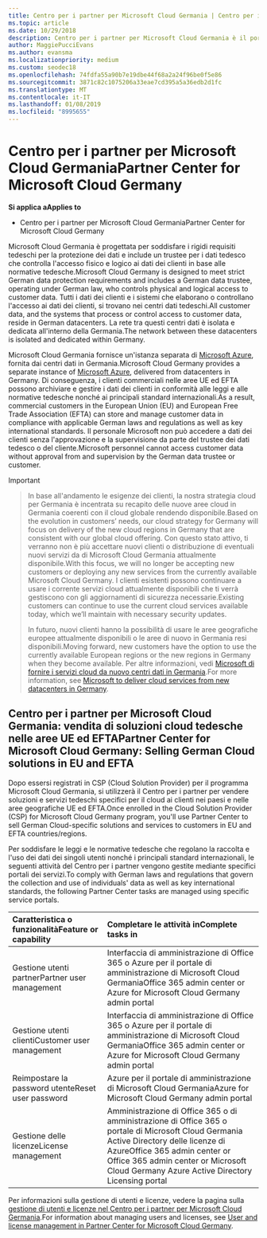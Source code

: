 ```yaml
---
title: Centro per i partner per Microsoft Cloud Germania | Centro per i partner per Microsoft Cloud Germania
ms.topic: article
ms.date: 10/29/2018
description: Centro per i partner per Microsoft Cloud Germania è il portale aziendale per i partner Microsoft che desiderano offrire soluzioni cloud Microsoft ai clienti nei paesi appartenenti alle aree UE ed EFTA.
author: MaggiePucciEvans
ms.author: evansma
ms.localizationpriority: medium
ms.custom: seodec18
ms.openlocfilehash: 74fdfa55a90b7e19dbe44f68a2a24f96be0f5e86
ms.sourcegitcommit: 3871c82c1075206a33eae7cd395a5a36edb2d1fc
ms.translationtype: MT
ms.contentlocale: it-IT
ms.lasthandoff: 01/08/2019
ms.locfileid: "8995655"
---
```

# <a name="partner-center-for-microsoft-cloud-germany"></a><span data-ttu-id="511cb-103">Centro per i partner per Microsoft Cloud Germania</span><span class="sxs-lookup"><span data-stu-id="511cb-103">Partner Center for Microsoft Cloud Germany</span></span>

**<span data-ttu-id="511cb-104">Si applica a</span><span class="sxs-lookup"><span data-stu-id="511cb-104">Applies to</span></span>**

-  <span data-ttu-id="511cb-105">Centro per i partner per Microsoft Cloud Germania</span><span class="sxs-lookup"><span data-stu-id="511cb-105">Partner Center for Microsoft Cloud Germany</span></span>

<span data-ttu-id="511cb-106">Microsoft Cloud Germania è progettata per soddisfare i rigidi requisiti tedeschi per la protezione dei dati e include un trustee per i dati tedesco che controlla l'accesso fisico e logico ai dati dei clienti in base alle normative tedesche.</span><span class="sxs-lookup"><span data-stu-id="511cb-106">Microsoft Cloud Germany is designed to meet strict German data protection requirements and includes a German data trustee, operating under German law, who controls physical and logical access to customer data.</span></span> <span data-ttu-id="511cb-107">Tutti i dati dei clienti e i sistemi che elaborano o controllano l'accesso ai dati dei clienti, si trovano nei centri dati tedeschi.</span><span class="sxs-lookup"><span data-stu-id="511cb-107">All customer data, and the systems that process or control access to customer data, reside in German datacenters.</span></span> <span data-ttu-id="511cb-108">La rete tra questi centri dati è isolata e dedicata all'interno della Germania.</span><span class="sxs-lookup"><span data-stu-id="511cb-108">The network between these datacenters is isolated and dedicated within Germany.</span></span>

<span data-ttu-id="511cb-109">Microsoft Cloud Germania fornisce un'istanza separata di [Microsoft Azure](https://go.microsoft.com/fwlink/?linkid=847992), fornita dai centri dati in Germania.</span><span class="sxs-lookup"><span data-stu-id="511cb-109">Microsoft Cloud Germany provides a separate instance of [Microsoft Azure](https://go.microsoft.com/fwlink/?linkid=847992), delivered from datacenters in Germany.</span></span> <span data-ttu-id="511cb-110">Di conseguenza, i clienti commerciali nelle aree UE ed EFTA possono archiviare e gestire i dati dei clienti in conformità alle leggi e alle normative tedesche nonché ai principali standard internazionali.</span><span class="sxs-lookup"><span data-stu-id="511cb-110">As a result, commercial customers in the European Union (EU) and European Free Trade Association (EFTA) can store and manage customer data in compliance with applicable German laws and regulations as well as key international standards.</span></span> <span data-ttu-id="511cb-111">Il personale Microsoft non può accedere a dati dei clienti senza l'approvazione e la supervisione da parte del trustee dei dati tedesco o del cliente.</span><span class="sxs-lookup"><span data-stu-id="511cb-111">Microsoft personnel cannot access customer data without approval from and supervision by the German data trustee or customer.</span></span>

> [!IMPORTANT]

> <span data-ttu-id="511cb-112">In base all'andamento le esigenze dei clienti, la nostra strategia cloud per Germania è incentrata su recapito delle nuove aree cloud in Germania coerenti con il cloud globale rendendo disponibile.</span><span class="sxs-lookup"><span data-stu-id="511cb-112">Based on the evolution in customers’ needs, our cloud strategy for Germany will focus on delivery of the new cloud regions in Germany that are consistent with our global cloud offering.</span></span> <span data-ttu-id="511cb-113">Con questo stato attivo, ti verranno non è più accettare nuovi clienti o distribuzione di eventuali nuovi servizi da di Microsoft Cloud Germania attualmente disponibile.</span><span class="sxs-lookup"><span data-stu-id="511cb-113">With this focus, we will no longer be accepting new customers or deploying any new services from the currently available Microsoft Cloud Germany.</span></span> <span data-ttu-id="511cb-114">I clienti esistenti possono continuare a usare i corrente servizi cloud attualmente disponibili che ti verrà gestiscono con gli aggiornamenti di sicurezza necessarie.</span><span class="sxs-lookup"><span data-stu-id="511cb-114">Existing customers can continue to use the current cloud services available today, which we’ll maintain with necessary security updates.</span></span> 
> 
> <span data-ttu-id="511cb-115">In futuro, nuovi clienti hanno la possibilità di usare le aree geografiche europee attualmente disponibili o le aree di nuovo in Germania resi disponibili.</span><span class="sxs-lookup"><span data-stu-id="511cb-115">Moving forward, new customers have the option to use the currently available European regions or the new regions in Germany when they become available.</span></span> <span data-ttu-id="511cb-116">Per altre informazioni, vedi [Microsoft di fornire i servizi cloud da nuovo centri dati in Germania](https://news.microsoft.com/europe/2018/08/31/microsoft-to-deliver-cloud-services-from-new-datacentres-in-germany-in-2019-to-meet-evolving-customer-needs/).</span><span class="sxs-lookup"><span data-stu-id="511cb-116">For more information, see [Microsoft to deliver cloud services from new datacenters in Germany](https://news.microsoft.com/europe/2018/08/31/microsoft-to-deliver-cloud-services-from-new-datacentres-in-germany-in-2019-to-meet-evolving-customer-needs/).</span></span> 


## <a name="partner-center-for-microsoft-cloud-germany-selling-german-cloud-solutions-in-eu-and-efta"></a><span data-ttu-id="511cb-117">Centro per i partner per Microsoft Cloud Germania: vendita di soluzioni cloud tedesche nelle aree UE ed EFTA</span><span class="sxs-lookup"><span data-stu-id="511cb-117">Partner Center for Microsoft Cloud Germany: Selling German Cloud solutions in EU and EFTA</span></span>

<span data-ttu-id="511cb-118">Dopo essersi registrati in CSP (Cloud Solution Provider) per il programma Microsoft Cloud Germania, si utilizzerà il Centro per i partner per vendere soluzioni e servizi tedeschi specifici per il cloud ai clienti nei paesi e nelle aree geografiche UE ed EFTA.</span><span class="sxs-lookup"><span data-stu-id="511cb-118">Once enrolled in the Cloud Solution Provider (CSP) for Microsoft Cloud Germany program, you'll use Partner Center to sell German Cloud-specific solutions and services to customers in EU and EFTA countries/regions.</span></span> 

<span data-ttu-id="511cb-119">Per soddisfare le leggi e le normative tedesche che regolano la raccolta e l'uso dei dati dei singoli utenti nonché i principali standard internazionali, le seguenti attività del Centro per i partner vengono gestite mediante specifici portali dei servizi.</span><span class="sxs-lookup"><span data-stu-id="511cb-119">To comply with German laws and regulations that govern the collection and use of individuals' data as well as key international standards, the following Partner Center tasks are managed using specific service portals.</span></span> 

<span data-ttu-id="511cb-120">Caratteristica o funzionalità</span><span class="sxs-lookup"><span data-stu-id="511cb-120">Feature or capability</span></span> | <span data-ttu-id="511cb-121">Completare le attività in</span><span class="sxs-lookup"><span data-stu-id="511cb-121">Complete tasks in</span></span>
:--- | :---
<span data-ttu-id="511cb-122">Gestione utenti partner</span><span class="sxs-lookup"><span data-stu-id="511cb-122">Partner user management</span></span> | <span data-ttu-id="511cb-123">Interfaccia di amministrazione di Office 365 o Azure per il portale di amministrazione di Microsoft Cloud Germania</span><span class="sxs-lookup"><span data-stu-id="511cb-123">Office 365 admin center or Azure for Microsoft Cloud Germany admin portal</span></span>
<span data-ttu-id="511cb-124">Gestione utenti clienti</span><span class="sxs-lookup"><span data-stu-id="511cb-124">Customer user management</span></span> | <span data-ttu-id="511cb-125">Interfaccia di amministrazione di Office 365 o Azure per il portale di amministrazione di Microsoft Cloud Germania</span><span class="sxs-lookup"><span data-stu-id="511cb-125">Office 365 admin center or Azure for Microsoft Cloud Germany admin portal</span></span>
<span data-ttu-id="511cb-126">Reimpostare la password utente</span><span class="sxs-lookup"><span data-stu-id="511cb-126">Reset user password</span></span> | <span data-ttu-id="511cb-127">Azure per il portale di amministrazione di Microsoft Cloud Germania</span><span class="sxs-lookup"><span data-stu-id="511cb-127">Azure for Microsoft Cloud Germany admin portal</span></span>
<span data-ttu-id="511cb-128">Gestione delle licenze</span><span class="sxs-lookup"><span data-stu-id="511cb-128">License management</span></span> | <span data-ttu-id="511cb-129">Amministrazione di Office 365 o di amministrazione di Office 365 o portale di Microsoft Cloud Germania Active Directory delle licenze di Azure</span><span class="sxs-lookup"><span data-stu-id="511cb-129">Office 365 admin center or Office 365 admin center or Microsoft Cloud Germany Azure Active Directory Licensing portal</span></span>


<span data-ttu-id="511cb-130">Per informazioni sulla gestione di utenti e licenze, vedere la pagina sulla [gestione di utenti e licenze nel Centro per i partner per Microsoft Cloud Germania](user-management-in-partner-center-for-microsoft-cloud-germany.md).</span><span class="sxs-lookup"><span data-stu-id="511cb-130">For information about managing users and licenses, see [User and license management in Partner Center for Microsoft Cloud Germany](user-management-in-partner-center-for-microsoft-cloud-germany.md).</span></span>


